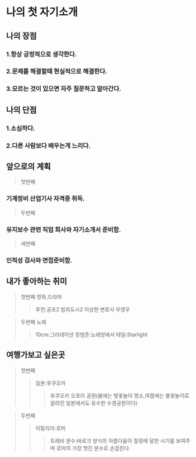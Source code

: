 # 나의 첫 자기소개

## 나의 장점

### 1.항상 긍정적으로 생각한다.
### 2.문제를 해결할때 현실적으로 해결한다.
### 3.모르는 것이 있으면 자주 질문하고 알아간다.

## 나의 단점

### 1.소심하다.
### 2.다른 사람보다 배우는게 느리다.

## 앞으로의 계획

> 첫번째
### 기계정비 산업기사 자격증 취득.

> 두번째
### 유지보수 관련 직업 회사와 자기소개서 준비함.

> 세번째
### 인적성 검사와 면접준비함.

## 내가 좋아하는 취미

> 첫번째
> 영화,드라마
> > 추천:공조2
> > 범죄도시2
> > 이상한 변호사 우영우

> 두번째
> 노래
> > 10cm:그라데이션
> > 장범준:노래방에서
> > 태일:Starlight

## 여행가보고 싶은곳

> 첫번째
> > 일본:후쿠오카
> > > 후쿠오카 오호리 공원(봄에는 벚꽃놀이 명소,여름에는 불꽃놀이로 알려진 일본에서도 유수한 수경공원이다)

> 두번째
> > 이탈리아:로마
> > > 트레비 분수:바로크 양식의 아름다움이 절정에 달한 시기를 보여주며 로마의 가장 멋진 분수로 손꼽힌다.



